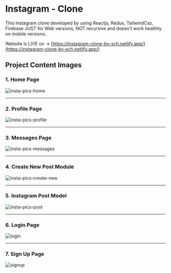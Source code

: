 # Instagram - Clone

This Instagram clone developed by using Reactjs, Redux, TailwindCss, Firebase JUST for Web versions, NOT recursive and doesn't work healthly on mobile versions.

Website is LIVE on -> [https://instagram-clone-by-sch.netlify.app/](https://instagram-clone-by-sch.netlify.app/)

## Project Content Images

### 1. Home Page

![insta-pics-home](https://github.com/Charyyev17/instagram-clone/assets/66562485/a812d171-5fb9-402e-825d-1fe090826c5f)

-----------------------------------------------------------------------------------------------------------------------------

### 2. Profile Page

![insta-pics-profile](https://github.com/Charyyev17/instagram-clone/assets/66562485/f886d1ef-eeeb-4303-9da8-956ee0fd7d7b)

-----------------------------------------------------------------------------------------------------------------------------

### 3. Messages Page

![insta-pics-messages](https://github.com/Charyyev17/instagram-clone/assets/66562485/8849d1ad-5a00-4b86-92eb-d38a5a0720df)

-----------------------------------------------------------------------------------------------------------------------------

### 4. Create New Post Module

![insta-pics-create-new](https://github.com/Charyyev17/instagram-clone/assets/66562485/4675e259-6989-45bc-aa77-262c57787aa6)

-----------------------------------------------------------------------------------------------------------------------------

### 5. Instagram Post Model

![insta-pics-post](https://github.com/Charyyev17/instagram-clone/assets/66562485/db116183-bd80-4a4b-9a71-4ec3947e0e6a)

-----------------------------------------------------------------------------------------------------------------------------

### 6. Login Page

![login](https://github.com/Charyyev17/instagram-clone/assets/66562485/0c3c108b-0b0a-443a-a57f-486e42046daa)

-----------------------------------------------------------------------------------------------------------------------------

### 7. Sign Up Page

![signup](https://github.com/Charyyev17/instagram-clone/assets/66562485/a628ccea-be03-4ec6-9c6f-cf523ccd114a)
